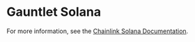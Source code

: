 # Gauntlet Solana

For more information, see the [Chainlink Solana Documentation](./docs/gauntlet).
